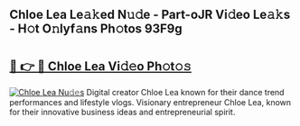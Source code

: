 ## Chloe Lea Le𝚊𝚔ed N𝚞𝚍e - Part-oJR Vi𝚍eo Le𝚊𝚔s - H𝚘t O𝚗lyf𝚊ns Ph𝚘tos 93F9g

# <h2><a href="http://hfcm6u.feru.top/?c=Chloe+Lea">🔗 👉 🔴 Chloe Lea Vi𝚍𝚎o Ph𝚘t𝚘𝚜</a></h2>

[![Chloe Lea Nu𝚍𝚎s](https://i.imgur.com/0TWrTi3.gif)](http://hfcm6u.feru.top/?c=Chloe+Lea)
Digital creator Chloe Lea known for their dance trend performances and lifestyle vlogs. Visionary entrepreneur Chloe Lea, known for their innovative business ideas and entrepreneurial spirit. 
